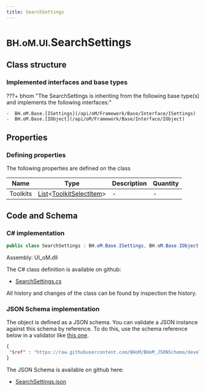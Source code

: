 ```yaml
---
title: SearchSettings
---
```


# <small>BH.oM.UI.</small>**SearchSettings**



## Class structure

### Implemented interfaces and base types

???+ bhom "The SearchSettings is inheriting from the following base type(s) and implements the following interfaces:"

    -  BH.oM.Base.[ISettings](/api/oM/Framework/Base/Interface/ISettings)
    -  BH.oM.Base.[IObject](/api/oM/Framework/Base/Interface/IObject)


## Properties



### Defining properties

The following properties are defined on the class

| Name             | Type             | Description      | Quantity         |
|------------------|------------------|------------------|------------------|
| Toolkits | [List](https://learn.microsoft.com/en-us/dotnet/api/System.Collections.Generic.List-1?view=netstandard-2.0)&lt;[ToolkitSelectItem](/api/oM/UI/UI/Settings/ToolkitSelectItem)&gt; | - | - |


## Code and Schema

### C# implementation

``` C# title="C#"
public class SearchSettings : BH.oM.Base.ISettings, BH.oM.Base.IObject
```

Assembly: UI_oM.dll

The C# class definition is available on github:

- [SearchSettings.cs](https://github.com/BHoM/BHoM_UI/blob/develop/UI_oM/Settings\SearchSettings.cs)

All history and changes of the class can be found by inspection the history.
### JSON Schema implementation

The object is defined as a JSON schema. You can validate a JSON instance against this schema by reference. To do this, use the schema reference below in a validator like [this one](https://www.jsonschemavalidator.net/).

``` json title="JSON Schema"
{
 "$ref" : "https://raw.githubusercontent.com/BHoM/BHoM_JSONSchema/develop/UI_oM/SearchSettings.json"
}
```

The JSON Schema is available on github here:

- [SearchSettings.json](https://github.com/BHoM/BHoM_JSONSchema/blob/develop/UI_oM/SearchSettings.json)
